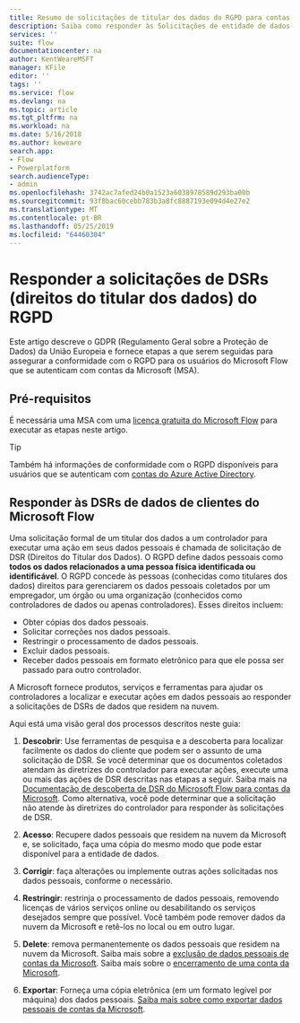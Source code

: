 ```yaml
---
title: Resumo de solicitações de titular dos dados do RGPD para contas da Microsoft (MSA) | Microsoft Docs
description: Saiba como responder às Solicitações de entidade de dados de GPDR para o Microsoft Flow.
services: ''
suite: flow
documentationcenter: na
author: KentWeareMSFT
manager: KFile
editor: ''
tags: ''
ms.service: flow
ms.devlang: na
ms.topic: article
ms.tgt_pltfrm: na
ms.workload: na
ms.date: 5/16/2018
ms.author: keweare
search.app:
- Flow
- Powerplatform
search.audienceType:
- admin
ms.openlocfilehash: 3742ac7afed24b0a1523a6038978589d293ba00b
ms.sourcegitcommit: 93f8bac60cebb783b3a8fc8887193e094d4e27e2
ms.translationtype: MT
ms.contentlocale: pt-BR
ms.lasthandoff: 05/25/2019
ms.locfileid: "64460304"
---
```

# <a name="respond-to-gdpr-data-subject-rights-dsrs-requests"></a>Responder a solicitações de DSRs (direitos do titular dos dados) do RGPD

Este artigo descreve o GDPR (Regulamento Geral sobre a Proteção de Dados) da União Europeia e fornece etapas a que serem seguidas para assegurar a conformidade com o RGPD para os usuários do Microsoft Flow que se autenticam com contas da Microsoft (MSA).

## <a name="prerequisites"></a>Pré-requisitos

É necessária uma MSA com uma [licença gratuita do Microsoft Flow](https://flow.microsoft.com/pricing/) para executar as etapas neste artigo.

>[!TIP]
> Também há informações de conformidade com o RGPD disponíveis para usuários que se autenticam com [contas do Azure Active Directory](gdpr-dsr-summary.md).
>
>

## <a name="respond-to-dsrs-for-microsoft-flow-customer-data"></a>Responder às DSRs de dados de clientes do Microsoft Flow

Uma solicitação formal de um titular dos dados a um controlador para executar uma ação em seus dados pessoais é chamada de solicitação de DSR (Direitos do Titular dos Dados). O RGPD define dados pessoais como  **todos os dados relacionados a uma pessoa física identificada ou identificável**. O RGPD concede às pessoas (conhecidas como titulares dos dados) direitos para gerenciarem os dados pessoais coletados por um empregador, um órgão ou uma organização (conhecidos como controladores de dados ou apenas controladores). Esses direitos incluem:

* Obter cópias dos dados pessoais.
* Solicitar correções nos dados pessoais.
* Restringir o processamento de dados pessoais.
* Excluir dados pessoais.
* Receber dados pessoais em formato eletrônico para que ele possa ser passado para outro controlador.

A Microsoft fornece produtos, serviços e ferramentas para ajudar os controladores a localizar e executar ações em dados pessoais ao responder a solicitações de DSRs de dados que residem na nuvem.

Aqui está uma visão geral dos processos descritos neste guia:

1. **Descobrir**: Use ferramentas de pesquisa e a descoberta para localizar facilmente os dados do cliente que podem ser o assunto de uma solicitação de DSR. Se você determinar que os documentos coletados atendam às diretrizes do controlador para executar ações, execute uma ou mais das ações de DSR descritas nas etapas a seguir. Saiba mais na [Documentação de descoberta de DSR do Microsoft Flow para contas da Microsoft](gdpr-dsr-discovery-msa.md). Como alternativa, você pode determinar que a solicitação não atende às diretrizes do controlador para responder às solicitações de DSR.

1. **Acesso**: Recupere dados pessoais que residem na nuvem da Microsoft e, se solicitado, faça uma cópia do mesmo modo que pode estar disponível para a entidade de dados.

1. **Corrigir**: faça alterações ou implemente outras ações solicitadas nos dados pessoais, conforme o necessário.

1. **Restringir**: restrinja o processamento de dados pessoais, removendo licenças de vários serviços online ou desabilitando os serviços desejados sempre que possível. Você também pode remover dados da nuvem da Microsoft e retê-los no local ou em outro lugar.

1. **Delete**: remova permanentemente os dados pessoais que residem na nuvem da Microsoft. Saiba mais sobre a [exclusão de dados pessoais de contas da Microsoft](gdpr-dsr-delete-msa.md). Saiba mais sobre o [encerramento de uma conta da Microsoft](gdpr-dsr-accountclose-msa.md).

1. **Exportar**: Forneça uma cópia eletrônica (em um formato legível por máquina) dos dados pessoais. [Saiba mais sobre como exportar dados pessoais de contas da Microsoft](gdpr-dsr-export-msa.md).
